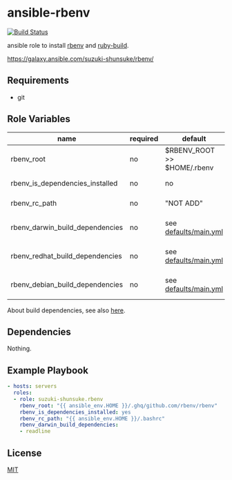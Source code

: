 # ansible-rbenv

[![Build Status](https://travis-ci.org/suzuki-shunsuke/ansible-rbenv.svg?branch=master)](https://travis-ci.org/suzuki-shunsuke/ansible-rbenv)

ansible role to install [rbenv](https://github.com/rbenv/rbenv) and [ruby-build](https://github.com/rbenv/ruby-build).

https://galaxy.ansible.com/suzuki-shunsuke/rbenv/

## Requirements

* git

## Role Variables

name | required | default | description
--- | --- | --- | ---
rbenv_root | no | $RBENV_ROOT >> $HOME/.rbenv
rbenv_is_dependencies_installed | no | no | By default build dependencies are not installed
rbenv_rc_path | no | "NOT ADD" | By default configuration is not added
rbenv_darwin_build_dependencies | no | see [defaults/main.yml](https://github.com/suzuki-shunsuke/ansible-rbenv/blob/master/defaults/main.yml) | If rbenv_is_dependencies_installed is "no" this is ignored
rbenv_redhat_build_dependencies | no | see [defaults/main.yml](https://github.com/suzuki-shunsuke/ansible-rbenv/blob/master/defaults/main.yml) | If rbenv_is_dependencies_installed is "no" this is ignored
rbenv_debian_build_dependencies | no | see [defaults/main.yml](https://github.com/suzuki-shunsuke/ansible-rbenv/blob/master/defaults/main.yml) | If rbenv_is_dependencies_installed is "no" this is ignored

About build dependencies, see also [here](https://github.com/rbenv/ruby-build/wiki#suggested-build-environment).

## Dependencies

Nothing.

## Example Playbook

```yaml
- hosts: servers
  roles:
  - role: suzuki-shunsuke.rbenv
    rbenv_root: "{{ ansible_env.HOME }}/.ghq/github.com/rbenv/rbenv"
    rbenv_is_dependencies_installed: yes
    rbenv_rc_path: "{{ ansible_env.HOME }}/.bashrc"
    rbenv_darwin_build_dependencies:
    - readline
```

## License

[MIT](LICENSE)
